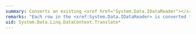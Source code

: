 ```yaml
---
summary: Converts an existing <xref href="System.Data.IDataReader"></xref> to objects.
remarks: "Each row in the <xref:System.Data.IDataReader> is converted to an object in the <xref:System.Collections.Generic.IEnumerable%601>.  \n  \n```  \npublic IEnumerable<T> Translate<T>(IDataReader reader) {}  \n```  \n  \n Description: This method is used to convert an existing <xref:System.Data.Common.DbDataReader> to objects. Each row in the <xref:System.Data.Common.DbDataReader> is converted to an object in the <xref:System.Collections.Generic.IEnumerable%601>.  \n  \n **Generic parameters:**  \n  \n `T`: See <xref:System.Data.Linq.DataContext.ExecuteQuery%2A>.  \n  \n **Parameters:**  \n  \n `Query`: See the description for command under <xref:System.Data.Linq.DataContext.ExecuteCommand%2A>.  \n  \n `Parameters`: See the description for parameters under <xref:System.Data.Linq.DataContext.ExecuteCommand%2A>.  \n  \n **Return type:**  \n  \n <xref:System.Collections.Generic.IEnumerable%601>: collection of objects returned by the conversion."
uid: System.Data.Linq.DataContext.Translate*
---
```

